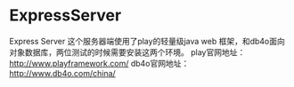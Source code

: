ExpressServer
=============

Express Server
这个服务器端使用了play的轻量级java web 框架，和db4o面向对象数据库，两位测试的时候需要安装这两个环境。
play官网地址：http://www.playframework.com/
db4o官网地址：http://www.db4o.com/china/
